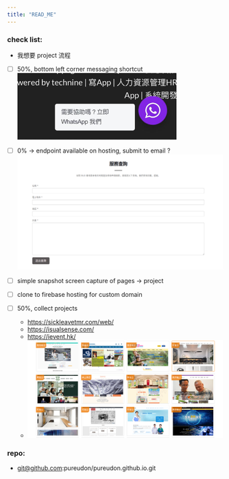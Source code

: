 ```yaml
---
title: "READ_ME"
---
```


### check list:

- 我想要 project 流程

- [ ] 50%, bottom left corner messaging shortcut
      ![](/images/whatsapp_quicklink.png)

- [ ] 0% -> endpoint available on hosting, submit to email ?
      ![](/images/service_enquiry.png)

- [ ] simple snapshot screen capture of pages -> project

- [ ] clone to firebase hosting for custom domain

- [ ] 50%, collect projects

  - https://sickleavetmr.com/web/
  - https://isualsense.com/
  - https://ievent.hk/
  - ![](/images/project_gallery.png)

### repo:

- git@github.com:pureudon/pureudon.github.io.git
